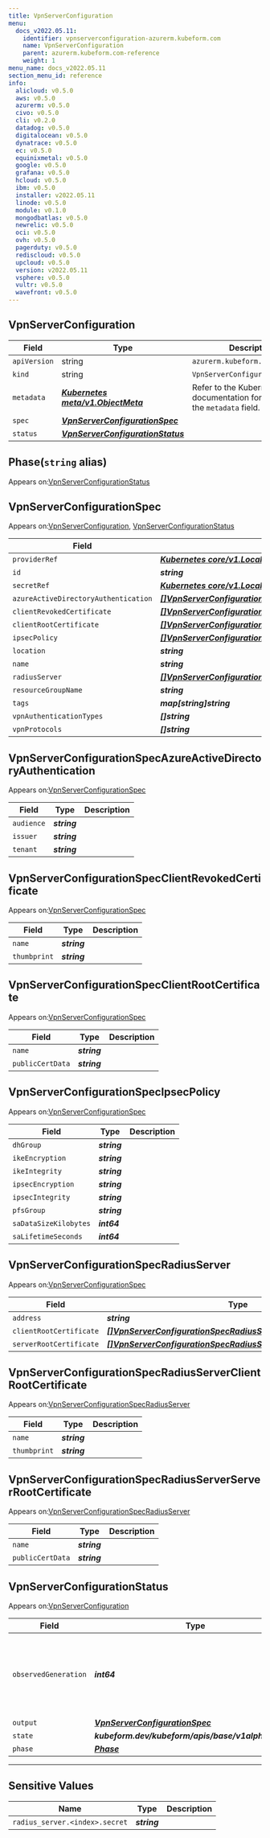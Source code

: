 ```yaml
---
title: VpnServerConfiguration
menu:
  docs_v2022.05.11:
    identifier: vpnserverconfiguration-azurerm.kubeform.com
    name: VpnServerConfiguration
    parent: azurerm.kubeform.com-reference
    weight: 1
menu_name: docs_v2022.05.11
section_menu_id: reference
info:
  alicloud: v0.5.0
  aws: v0.5.0
  azurerm: v0.5.0
  civo: v0.5.0
  cli: v0.2.0
  datadog: v0.5.0
  digitalocean: v0.5.0
  dynatrace: v0.5.0
  ec: v0.5.0
  equinixmetal: v0.5.0
  google: v0.5.0
  grafana: v0.5.0
  hcloud: v0.5.0
  ibm: v0.5.0
  installer: v2022.05.11
  linode: v0.5.0
  module: v0.1.0
  mongodbatlas: v0.5.0
  newrelic: v0.5.0
  oci: v0.5.0
  ovh: v0.5.0
  pagerduty: v0.5.0
  rediscloud: v0.5.0
  upcloud: v0.5.0
  version: v2022.05.11
  vsphere: v0.5.0
  vultr: v0.5.0
  wavefront: v0.5.0
---
```


## VpnServerConfiguration
| Field | Type | Description |
| ------ | ----- | ----------- |
| `apiVersion` | string | `azurerm.kubeform.com/v1alpha1` |
|    `kind` | string | `VpnServerConfiguration` |
| `metadata` | ***[Kubernetes meta/v1.ObjectMeta](https://v1-22.docs.kubernetes.io/docs/reference/generated/kubernetes-api/v1.22/#objectmeta-v1-meta)***|Refer to the Kubernetes API documentation for the fields of the `metadata` field.|
| `spec` | ***[VpnServerConfigurationSpec](#vpnserverconfigurationspec)***||
| `status` | ***[VpnServerConfigurationStatus](#vpnserverconfigurationstatus)***||
## Phase(`string` alias)

Appears on:[VpnServerConfigurationStatus](#vpnserverconfigurationstatus)

## VpnServerConfigurationSpec

Appears on:[VpnServerConfiguration](#vpnserverconfiguration), [VpnServerConfigurationStatus](#vpnserverconfigurationstatus)

| Field | Type | Description |
| ------ | ----- | ----------- |
| `providerRef` | ***[Kubernetes core/v1.LocalObjectReference](https://v1-22.docs.kubernetes.io/docs/reference/generated/kubernetes-api/v1.22/#localobjectreference-v1-core)***||
| `id` | ***string***||
| `secretRef` | ***[Kubernetes core/v1.LocalObjectReference](https://v1-22.docs.kubernetes.io/docs/reference/generated/kubernetes-api/v1.22/#localobjectreference-v1-core)***||
| `azureActiveDirectoryAuthentication` | ***[[]VpnServerConfigurationSpecAzureActiveDirectoryAuthentication](#vpnserverconfigurationspecazureactivedirectoryauthentication)***| ***(Optional)*** |
| `clientRevokedCertificate` | ***[[]VpnServerConfigurationSpecClientRevokedCertificate](#vpnserverconfigurationspecclientrevokedcertificate)***| ***(Optional)*** |
| `clientRootCertificate` | ***[[]VpnServerConfigurationSpecClientRootCertificate](#vpnserverconfigurationspecclientrootcertificate)***| ***(Optional)*** |
| `ipsecPolicy` | ***[[]VpnServerConfigurationSpecIpsecPolicy](#vpnserverconfigurationspecipsecpolicy)***| ***(Optional)*** |
| `location` | ***string***||
| `name` | ***string***||
| `radiusServer` | ***[[]VpnServerConfigurationSpecRadiusServer](#vpnserverconfigurationspecradiusserver)***| ***(Optional)*** |
| `resourceGroupName` | ***string***||
| `tags` | ***map[string]string***| ***(Optional)*** |
| `vpnAuthenticationTypes` | ***[]string***||
| `vpnProtocols` | ***[]string***| ***(Optional)*** |
## VpnServerConfigurationSpecAzureActiveDirectoryAuthentication

Appears on:[VpnServerConfigurationSpec](#vpnserverconfigurationspec)

| Field | Type | Description |
| ------ | ----- | ----------- |
| `audience` | ***string***||
| `issuer` | ***string***||
| `tenant` | ***string***||
## VpnServerConfigurationSpecClientRevokedCertificate

Appears on:[VpnServerConfigurationSpec](#vpnserverconfigurationspec)

| Field | Type | Description |
| ------ | ----- | ----------- |
| `name` | ***string***||
| `thumbprint` | ***string***||
## VpnServerConfigurationSpecClientRootCertificate

Appears on:[VpnServerConfigurationSpec](#vpnserverconfigurationspec)

| Field | Type | Description |
| ------ | ----- | ----------- |
| `name` | ***string***||
| `publicCertData` | ***string***||
## VpnServerConfigurationSpecIpsecPolicy

Appears on:[VpnServerConfigurationSpec](#vpnserverconfigurationspec)

| Field | Type | Description |
| ------ | ----- | ----------- |
| `dhGroup` | ***string***||
| `ikeEncryption` | ***string***||
| `ikeIntegrity` | ***string***||
| `ipsecEncryption` | ***string***||
| `ipsecIntegrity` | ***string***||
| `pfsGroup` | ***string***||
| `saDataSizeKilobytes` | ***int64***||
| `saLifetimeSeconds` | ***int64***||
## VpnServerConfigurationSpecRadiusServer

Appears on:[VpnServerConfigurationSpec](#vpnserverconfigurationspec)

| Field | Type | Description |
| ------ | ----- | ----------- |
| `address` | ***string***||
| `clientRootCertificate` | ***[[]VpnServerConfigurationSpecRadiusServerClientRootCertificate](#vpnserverconfigurationspecradiusserverclientrootcertificate)***| ***(Optional)*** |
| `serverRootCertificate` | ***[[]VpnServerConfigurationSpecRadiusServerServerRootCertificate](#vpnserverconfigurationspecradiusserverserverrootcertificate)***||
## VpnServerConfigurationSpecRadiusServerClientRootCertificate

Appears on:[VpnServerConfigurationSpecRadiusServer](#vpnserverconfigurationspecradiusserver)

| Field | Type | Description |
| ------ | ----- | ----------- |
| `name` | ***string***||
| `thumbprint` | ***string***||
## VpnServerConfigurationSpecRadiusServerServerRootCertificate

Appears on:[VpnServerConfigurationSpecRadiusServer](#vpnserverconfigurationspecradiusserver)

| Field | Type | Description |
| ------ | ----- | ----------- |
| `name` | ***string***||
| `publicCertData` | ***string***||
## VpnServerConfigurationStatus

Appears on:[VpnServerConfiguration](#vpnserverconfiguration)

| Field | Type | Description |
| ------ | ----- | ----------- |
| `observedGeneration` | ***int64***| ***(Optional)*** Resource generation, which is updated on mutation by the API Server.|
| `output` | ***[VpnServerConfigurationSpec](#vpnserverconfigurationspec)***| ***(Optional)*** |
| `state` | ***kubeform.dev/kubeform/apis/base/v1alpha1.State***| ***(Optional)*** |
| `phase` | ***[Phase](#phase)***| ***(Optional)*** |
---
## Sensitive Values
| Name | Type | Description |
|------|------|-------------|
| `radius_server.<index>.secret` | ***string*** ||
